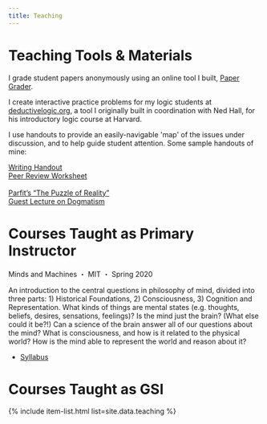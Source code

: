 ```yaml
---
title: Teaching
---
```


# Teaching Tools & Materials

I grade student papers anonymously using an online tool I built, [Paper Grader](http://papergrader.org/demo).

I create interactive practice problems for my logic students at [deductivelogic.org](http://deductivelogic.org/psets/demo), a tool I originally built in coordination with Ned Hall, for his introductory logic course at Harvard.

I use handouts to provide an easily-navigable 'map' of the issues under discussion, and to help guide student attention. Some sample handouts of mine:

<!--

ALTERNATIVE TEXT:

I use handouts when I want to guide students' attention, to provide an easily-navigable 'map' of the issues under discussion. Handouts should be carefully constructed to:

- Highlight questions/problems and avoid spoon-feeding students over-simplified summaries of the material.
- Allow for self-guided reflection by giving the students the freedom to linger on points of interest, to jump back/look ahead.
- Obviate rote note-taking, making it easier for students to think critically about the material as it's being presented.
- Make it easier to jump in and out of group discussion by providing everyone with a static, shared point of reference for important quotes, key claims, and discussion questions.

Some sample handouts of mine:

-->

<p class="little-links">
<a href="/files/Kernion%20-%20Writing%20Handout.pdf"><i class="fa fa-file-o" aria-hidden="true"></i> Writing Handout</a>
<br/>
<a href="/files/Kernion%20-%20Peer%20Review%20Worksheet.pdf"><i class="fa fa-file-o" aria-hidden="true"></i> Peer Review Worksheet</a>
<br/>
<br/>
<a href="/files/Kernion%20-%20Phil%20125%20Handout%20-%20Parfit's%20The%20Puzzle%20of%20Reality.pdf"><i class="fa fa-file-o" aria-hidden="true"></i> Parfit’s “The Puzzle of Reality”</a>
<br/>
<a href="/files/Kernion%20-%20Phil%20122%20Guest%20Lecture%20-%20Dogmatism.pdf"><i class="fa fa-file-o" aria-hidden="true"></i> Guest Lecture on Dogmatism</a>
</p>

# Courses Taught as Primary Instructor

<div class="item">
	<div class="item-header">
		<div class="item-title">Minds and Machines <span class="item-details">・ MIT</span> <span class="item-details">・ Spring 2020</span></div>
		<div class="item-info"></div>
	</div>
	<div class="item-description"> <p>An introduction to the central questions in philosophy of mind, divided into three parts: 1) Historical Foundations, 2) Consciousness, 3) Cognition and Representation. What kinds of things are mental states (e.g. thoughts, beliefs, desires, sensations, feelings)? Is the mind just the brain? (What else could it be?!) Can a science of the brain answer all of our questions about the mind? What is consciousness, and how is it related to the physical world? How is the mind able to represent the world and reason about it?</p></div>
</div>

<ul class="item-resources"><li><a href="/files/Syllabus%20-%20Minds%20and%20Machines.pdf"><i class="fa fa-file-o" aria-hidden="true"></i> Syllabus</a>
</li></ul>

# Courses Taught as GSI

{% include item-list.html list=site.data.teaching %}


